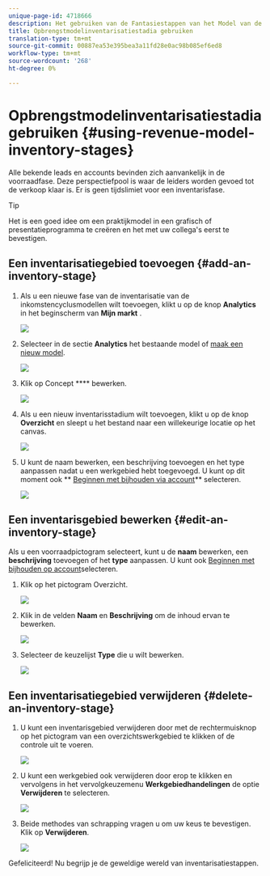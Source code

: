 ```yaml
---
unique-page-id: 4718666
description: Het gebruiken van de Fantasiestappen van het Model van de Inkomsten - Marketo DOS - de Documentatie van het Product
title: Opbrengstmodelinventarisatiestadia gebruiken
translation-type: tm+mt
source-git-commit: 00887ea53e395bea3a11fd28e0ac98b085ef6ed8
workflow-type: tm+mt
source-wordcount: '268'
ht-degree: 0%

---
```



# Opbrengstmodelinventarisatiestadia gebruiken {#using-revenue-model-inventory-stages}

Alle bekende leads en accounts bevinden zich aanvankelijk in de voorraadfase. Deze perspectiefpool is waar de leiders worden gevoed tot de verkoop klaar is. Er is geen tijdslimiet voor een inventarisfase.

>[!TIP]
>
>Het is een goed idee om een praktijkmodel in een grafisch of presentatieprogramma te creëren en het met uw collega&#39;s eerst te bevestigen.

## Een inventarisatiegebied toevoegen {#add-an-inventory-stage}

1. Als u een nieuwe fase van de inventarisatie van de inkomstencyclusmodellen wilt toevoegen, klikt u op de knop **Analytics** in het beginscherm van **Mijn markt** .

   ![](assets/image2015-4-27-11-3a54-3a41.png)

1. Selecteer in de sectie **Analytics** het bestaande model of [maak een nieuw model](create-a-new-revenue-model.md).

   ![](assets/image2015-4-27-14-3a31-3a53.png)

1. Klik op Concept **** bewerken.

   ![](assets/image2015-4-27-12-3a10-3a49.png)

1. Als u een nieuw inventarisstadium wilt toevoegen, klikt u op de knop **Overzicht** en sleept u het bestand naar een willekeurige locatie op het canvas.

   ![](assets/image2015-4-28-13-3a9-3a37.png)

1. U kunt de naam bewerken, een beschrijving toevoegen en het type aanpassen nadat u een werkgebied hebt toegevoegd. U kunt op dit moment ook ** [Beginnen met bijhouden via account](start-tracking-by-account-in-the-revenue-modeler.md)** selecteren.

   ![](assets/image2015-4-27-13-3a29-3a2.png)

## Een inventarisgebied bewerken {#edit-an-inventory-stage}

Als u een voorraadpictogram selecteert, kunt u de **naam** bewerken, een **beschrijving** toevoegen of het **type** aanpassen. U kunt ook [Beginnen met bijhouden op account](start-tracking-by-account-in-the-revenue-modeler.md)selecteren.

1. Klik op het pictogram Overzicht.

   ![](assets/image2015-4-27-15-3a55-3a10.png)

1. Klik in de velden **Naam** en **Beschrijving** om de inhoud ervan te bewerken.

   ![](assets/image2015-4-27-13-3a34-3a58.png)

1. Selecteer de keuzelijst **Type** die u wilt bewerken.

   ![](assets/image2015-4-27-13-3a36-3a52.png)

## Een inventarisatiegebied verwijderen {#delete-an-inventory-stage}

1. U kunt een inventarisgebied verwijderen door met de rechtermuisknop op het pictogram van een overzichtswerkgebied te klikken of de controle uit te voeren.

   ![](assets/image2015-4-28-13-3a0-3a20.png)

1. U kunt een werkgebied ook verwijderen door erop te klikken en vervolgens in het vervolgkeuzemenu **Werkgebiedhandelingen** de optie **Verwijderen** te selecteren.

   ![](assets/image2015-4-28-13-3a1-3a17.png)

1. Beide methodes van schrapping vragen u om uw keus te bevestigen. Klik op **Verwijderen**.

   ![](assets/image2015-4-28-13-3a5-3a26.png)

Gefeliciteerd! Nu begrijp je de geweldige wereld van inventarisatiestappen.
